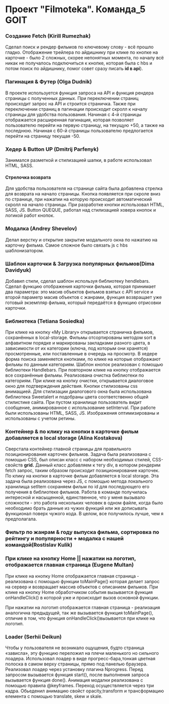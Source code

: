 Проект "Filmoteka". Команда_5 GOIT
==================================

### Создание Fetch (Kirill Rumezhak)

Cделал поиск и рендер фильмов по ключевому слову - всё прошло гладко. Отображение трейлера
по айдишнику при клике по кнопке на карточке - было 2 сложных, скорее непонятных момента, по началу
всё никак не получалось подключиться к кнопке, которая была с hbs и потом поиск по айдишнику, помог
совет сразу писать **id в api**).

### Пагинация & Футер (Olga Dudnik)

В проекте используется функция запроса на API и функция рендера страницы с полученных данных. При
переключении страниц происходит запрос на API и строится страничка. Также при переключении страниц в пагинации
происходит скролл к началу страницы для удобства пользования. Начиная с 4-й страницы отображается расширенная
пагинация, которая позволяет пользователю перейти на первую страницу, на текущую +50, а также на последнюю.
Начиная с 60-й страницы пользователю предлогается перейти на страницу текущая -50.

### Хедер & Button UP (Dmitrij Parfenyk)

Занимался разметкой и стилизацией шапки, в работе использовал HTML, SASS.

#### Стрелочка возврата

Для удобства пользователя на странице сайта была добавлена стрелка для возврата на начало страницы.
Кнопка появляется при скроле вниз по странице, при нажатии на которую происходит автоматический скролл на начало
страницы. При разработке кнопки использовал HTML, SASS, JS. Button QUEQUE, работал над стилизацией ховера кнопок
и логикой работ кнопок.

### Модалка (Andrey Shevelov)

Делал верстку и открытие закрытие модального окна по нажатию на карточку фильма. Самое сложное было связать js
с hbs шаблонизатором.

### Шаблон карточки & Загрузка популярных фильмов(Dima Davidyuk)

Добавил стили, сделал шаблон используя библиотеку hendlebars.
Сделал функцию отображения карточки фильма, которая принимает два параметра: это масив объектов фильмов
взятых с API service и второй параметр масив объектов с жанрами, функция возвращает уже готовый экземпляр фильма,
который передаётся в функцию отрисовки карточки.

### Библиотека (Tetiana Sosiedka)

При клике на кнопку «My Library» открывается страничка фильмов, сохранённых в local-storage. Фильмы отсортированы
методом sort в алфавитном порядке и маркированы закладками разного цвета, в зависимости от их категории
(ключа, под которым они хранятся) просмотренные, или поставленные в очередь на просмотр.
В хедере форма поиска заменяется кнопками, по клике на которые отображают фильмы по данным категориям. Шаблон
кнопок реализован с помощью библиотеки Handlebars. При повторном клике на кнопку отображается все сохранённые
фильмы. Реализована очистка библиотеки по категориям. При клике на кнопку очистки, открывается диалоговое окно
для подтверждения действия. Кнопки стилизованы css анимащией. Для стилизации диалогового окна была использована
библиотека Sweetalert и подобраны цвета соответственно общей стилистике сайта. При пустом хранилище пользователь
видит сообщение, анимированное с использование setInterval.
При работе были использованы HTML, SASS, JS. Изображения оптимизированы и использованы с учетом ретины.

### Контейнер & по клику на кнопки в карточке фильм добавляется в local storage (Alina Kostakova)

Сверстала контейнер главной страницы для правильного позиционирования карточек фильмов. Задача была реализована
с помощью CSS, был описан класс с набором необходимых стилей, CSS-свойств **grid.** Данный класс добавляем к тегу div, в
котором рендерим fetch запрос, таким образом происходит позиционирование карточек. По клику на кнопки в карточке фильм
добавляется в local storage. Эта задача была реализована через JS, с помощью метода локального хранилища setItem
сохраняем фильм по id для последующего его получения в библиотеке фильмов. Работа в команде получилась интересной и
насыщенной, единственное, что у меня вызывало сложности - это работа нескольких человек в одном файле, когда было
необходимо брать данные из чужих функций или же дописывать функционал поверх чужого кода. В целом, все получилось
лучше, чем я предполагала.

### Фильтр по жанрам & году выпуска фильма, сортировка по рейтингу и популярности + модалка с нашей командой(Rostislav Kulik)

### При клике на кнопку Home || нажатии на логотип, отображается главная страница (Eugene Multan)

При клике на кнопку Home отображается главная страница - реализована с помощью функции toMainPage()
которая делает запрос на сервер и возвращает массив объектов с описанием фильмов. При клике на кнопку
Home обработчиком события вызывается функция onHandleClick() в которой уже и происходит вызов основной
функции.

При нажатии на логотип отображается главная страница - реализация аналогична предыдущей, так же
вызывается функция toMainPage(), отличие в том, что функция onHandleClick()вызывается при клике на
логотип.

### Loader (Serhii Deikun)

Чтобы у пользователя не возникало ощущения, будто страница «зависла», эту функцию переложил на плечи
маленького но сильного лоадера. Использовал лоадер в виде прогресс-бара,тонкая цветная полоска в самом
верху страницы, прямо под панелью браузера. Реализовал лоадер через установку плагина Nprogress.
Перед запросом вызывается функция start(), после выполнения запроса вызывается функция done().
Анимация модалки реализована с помощью правила @keyframes. Переход осуществляется через три кадра.
Обьеденил анимацию свойст opacity,transform и трансформацию елемента с помощью translate, skew и skale.
